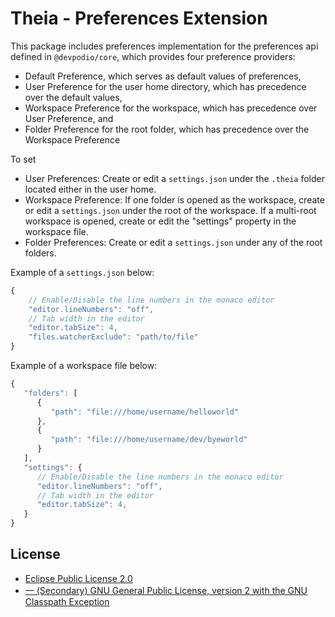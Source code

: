 # Theia - Preferences Extension

This package includes preferences implementation for the preferences api defined in `@devpodio/core`, which provides four preference providers:
- Default Preference, which serves as default values of preferences,
- User Preference for the user home directory, which has precedence over the default values,
- Workspace Preference for the workspace, which has precedence over User Preference, and
- Folder Preference for the root folder, which has precedence over the Workspace Preference

To set
- User Preferences: Create or edit a `settings.json` under the `.theia` folder located either in the user home.
- Workspace Preference: If one folder is opened as the workspace, create or edit a `settings.json` under the root of the workspace. If a multi-root workspace is opened, create or edit the "settings" property in the workspace file.
- Folder Preferences: Create or edit a `settings.json` under any of the root folders.

Example of a `settings.json` below:

```typescript
{
    // Enable/Disable the line numbers in the monaco editor
	"editor.lineNumbers": "off",
    // Tab width in the editor
	"editor.tabSize": 4,
	"files.watcherExclude": "path/to/file"
}
```

Example of a workspace file below:

```typescript
{
   "folders": [
      {
         "path": "file:///home/username/helloworld"
	  },
	  {
         "path": "file:///home/username/dev/byeworld"
      }
   ],
   "settings": {
      // Enable/Disable the line numbers in the monaco editor
	  "editor.lineNumbers": "off",
      // Tab width in the editor
	  "editor.tabSize": 4,
   }
}
```

## License
- [Eclipse Public License 2.0](http://www.eclipse.org/legal/epl-2.0/)
- [一 (Secondary) GNU General Public License, version 2 with the GNU Classpath Exception](https://projects.eclipse.org/license/secondary-gpl-2.0-cp)
